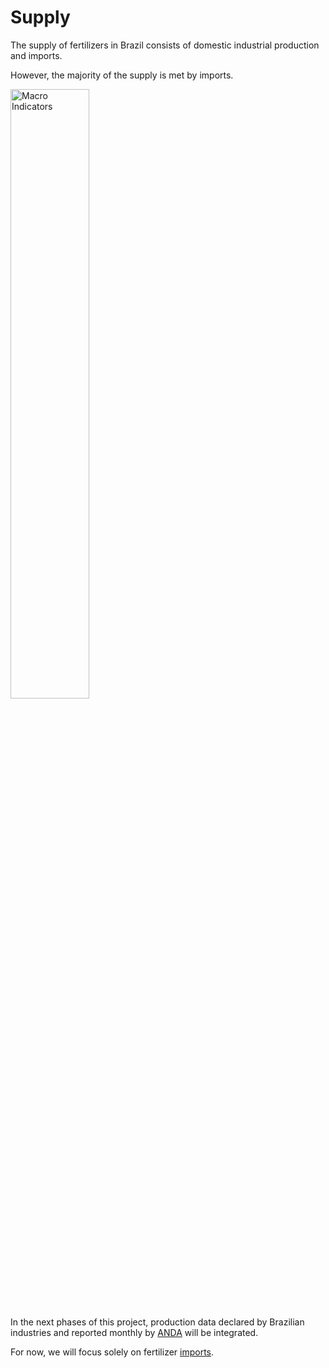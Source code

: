 # Supply

The supply of fertilizers in Brazil consists of domestic industrial production and imports.

However, the majority of the supply is met by imports.

<img src="https://anda.org.br/wp-content/uploads/2024/09/Jun_24.png" alt="Macro Indicators" style="width:50%; height:auto;">

In the next phases of this project, production data declared by Brazilian industries and reported monthly by [ANDA](https://anda.org.br/) will be integrated.

For now, we will focus solely on fertilizer [imports](https://github.com/AndreCoutinhoBueno/Pricing-Fertilizer/tree/main/supply/imports).
